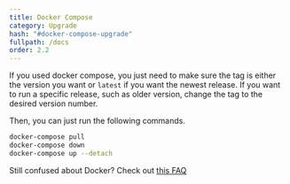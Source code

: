 ```yaml
---
title: Docker Compose
category: Upgrade
hash: "#docker-compose-upgrade"
fullpath: /docs
order: 2.2
---
```


If you used docker compose, you just need to make sure the tag is either the version you want or `latest` if you want the newest release. If you want to run a specific release, such as older version, change the tag to the desired version number.

Then, you can just run the following commands.

```bash
docker-compose pull
docker-compose down
docker-compose up --detach
```

Still confused about Docker? Check out [this FAQ](/faq/server/#im-still-confused-about-what-docker-and-containers-are-and-how-they-work)
